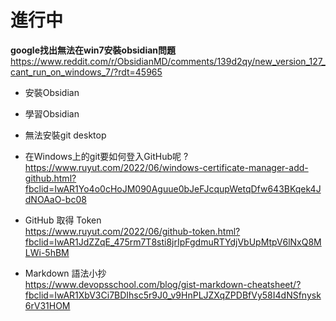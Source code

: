 # 進行中

**google找出無法在win7安裝obsidian問題**  
https://www.reddit.com/r/ObsidianMD/comments/139d2qy/new_version_127_cant_run_on_windows_7/?rdt=45965

- 安裝Obsidian
- 學習Obsidian
- 無法安裝git desktop

- 在Windows上的git要如何登入GitHub呢 ?  
  https://www.ruyut.com/2022/06/windows-certificate-manager-add-github.html?fbclid=IwAR1Yo4o0cHoJM090Aguue0bJeFJcqupWetqDfw643BKqek4JdNOAaO-bc08

- GitHub 取得 Token  
  https://www.ruyut.com/2022/06/github-token.html?fbclid=IwAR1JdZZqE_475rm7T8sti8jrIpFgdmuRTYdjVbUpMtpV6lNxQ8MLWi-5hBM

- Markdown 語法小抄  
  https://www.devopsschool.com/blog/gist-markdown-cheatsheet/?fbclid=IwAR1XbV3Ci7BDIhsc5r9J0_v9HnPLJZXqZPDBfVy58I4dNSfnysk6rV31HOM


